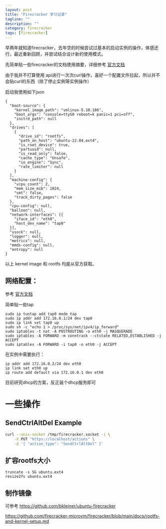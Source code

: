 ```yaml
---
layout: post
title: "Firecracker 学习记录"
tagline: ""
description: ""
category: firecracker
tags: [firecracker]
---
```


早两年就知道firecracker，去年空的时候尝试过基本的启动实例的操作，体感还行，最近重新回顾，并尝试结合设计新的使用模式。

先简单贴一些firecracker的文档使用摘要，详细参考 [官方文档](https://github.com/firecracker-microvm/firecracker/tree/main/docs)

由于我并不打算使用 api进行一次次curl操作，喜好一个配置文件拉起，所以并不会贴curl的东西（除了停止实例等实例操作）

启动我使用如下json

```
{
  "boot-source": {
    "kernel_image_path": "vmlinux-5.10.186",
    "boot_args": "console=ttyS0 reboot=k panic=1 pci=off",
    "initrd_path": null
  },
  "drives": [
    {
      "drive_id": "rootfs",
      "path_on_host": "ubuntu-22.04.ext4",
      "is_root_device": true,
      "partuuid": null,
      "is_read_only": false,
      "cache_type": "Unsafe",
      "io_engine": "Sync",
      "rate_limiter": null
    }
  ],
  "machine-config": {
    "vcpu_count": 2,
    "mem_size_mib": 1024,
    "smt": false,
    "track_dirty_pages": false
  },
  "cpu-config": null,
  "balloon": null,
  "network-interfaces": [{
    "iface_id": "eth0",
    "host_dev_name": "tap0"
  }],
  "vsock": null,
  "logger": null,
  "metrics": null,
  "mmds-config": null,
  "entropy": null
}
```
以上 kernel image 和 rootfs 均是从官方获取。

## 网络配置：
参考 [官方文档](https://github.com/firecracker-microvm/firecracker/blob/main/docs/network-setup.md)

简单贴一些tap
```
sudo ip tuntap add tap0 mode tap
sudo ip addr add 172.16.0.1/24 dev tap0
sudo ip link set tap0 up
sudo sh -c "echo 1 > /proc/sys/net/ipv4/ip_forward"
sudo iptables -t nat -A POSTROUTING -o eth0 -j MASQUERADE
sudo iptables -A FORWARD -m conntrack --ctstate RELATED,ESTABLISHED -j ACCEPT
sudo iptables -A FORWARD -i tap0 -o eth0 -j ACCEPT
```
在实例中需要执行：
```
ip addr add 172.16.0.2/24 dev eth0
ip link set eth0 up
ip route add default via 172.16.0.1 dev eth0
```
目前研究dhcp的方案，反正装个dhcp服务即可

# 一些操作
## SendCtrlAltDel Example

```bash
curl --unix-socket /tmp/firecracker.socket -i \
    -X PUT "https://localhost/actions" \
    -d '{ "action_type": "SendCtrlAltDel" }'
```

## 扩容rootfs大小
```
truncate -s 5G ubuntu.ext4
resize2fs ubuntu.ext4
```

## 制作镜像
可参考 https://github.com/bkleiner/ubuntu-firecracker

https://github.com/firecracker-microvm/firecracker/blob/main/docs/rootfs-and-kernel-setup.md


